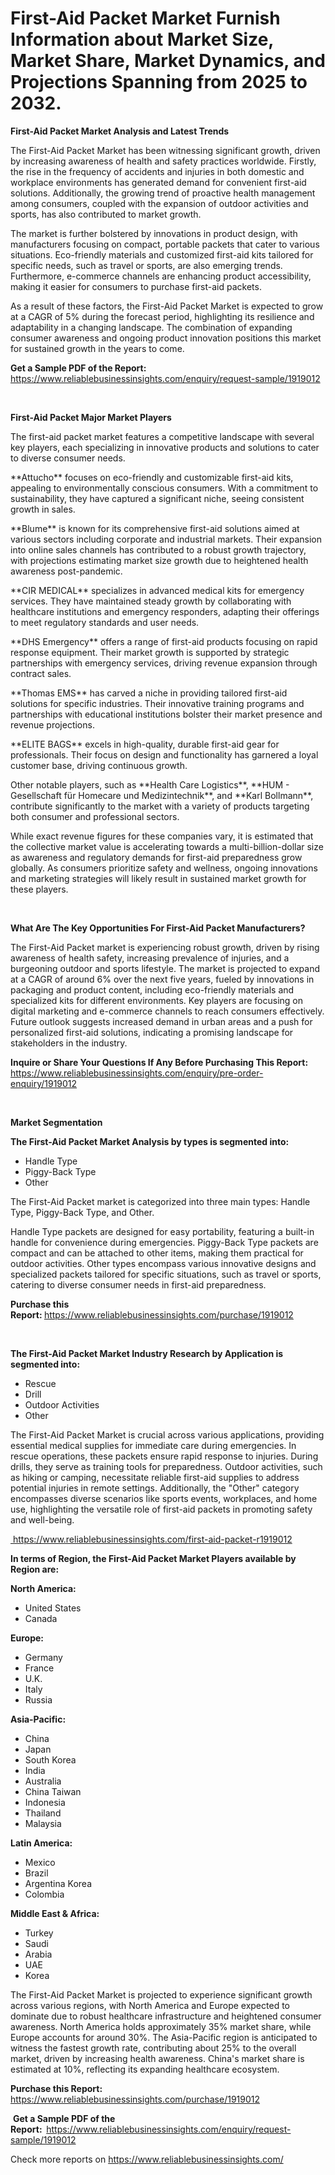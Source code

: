 <p><h1>First-Aid Packet Market Furnish Information about Market Size, Market Share, Market Dynamics, and Projections Spanning from 2025 to 2032.</h1></p><p><strong>First-Aid Packet Market Analysis and Latest Trends</strong></p>
<p><p>The First-Aid Packet Market has been witnessing significant growth, driven by increasing awareness of health and safety practices worldwide. Firstly, the rise in the frequency of accidents and injuries in both domestic and workplace environments has generated demand for convenient first-aid solutions. Additionally, the growing trend of proactive health management among consumers, coupled with the expansion of outdoor activities and sports, has also contributed to market growth.</p><p>The market is further bolstered by innovations in product design, with manufacturers focusing on compact, portable packets that cater to various situations. Eco-friendly materials and customized first-aid kits tailored for specific needs, such as travel or sports, are also emerging trends. Furthermore, e-commerce channels are enhancing product accessibility, making it easier for consumers to purchase first-aid packets. </p><p>As a result of these factors, the First-Aid Packet Market is expected to grow at a CAGR of 5% during the forecast period, highlighting its resilience and adaptability in a changing landscape. The combination of expanding consumer awareness and ongoing product innovation positions this market for sustained growth in the years to come.</p></p>
<p><strong>Get a Sample PDF of the Report:&nbsp;</strong> <a href="https://www.reliablebusinessinsights.com/enquiry/request-sample/1919012?utm_campaign=2269&utm_medium=2&utm_source=Github&utm_content=ia&utm_term=28032025&utm_id=first-aid-packet">https://www.reliablebusinessinsights.com/enquiry/request-sample/1919012</a></p>
<p>&nbsp;</p>
<p><strong>First-Aid Packet Major Market Players</strong></p>
<p><p>The first-aid packet market features a competitive landscape with several key players, each specializing in innovative products and solutions to cater to diverse consumer needs. </p><p>**Attucho** focuses on eco-friendly and customizable first-aid kits, appealing to environmentally conscious consumers. With a commitment to sustainability, they have captured a significant niche, seeing consistent growth in sales.</p><p>**Blume** is known for its comprehensive first-aid solutions aimed at various sectors including corporate and industrial markets. Their expansion into online sales channels has contributed to a robust growth trajectory, with projections estimating market size growth due to heightened health awareness post-pandemic.</p><p>**CIR MEDICAL** specializes in advanced medical kits for emergency services. They have maintained steady growth by collaborating with healthcare institutions and emergency responders, adapting their offerings to meet regulatory standards and user needs.</p><p>**DHS Emergency** offers a range of first-aid products focusing on rapid response equipment. Their market growth is supported by strategic partnerships with emergency services, driving revenue expansion through contract sales.</p><p>**Thomas EMS** has carved a niche in providing tailored first-aid solutions for specific industries. Their innovative training programs and partnerships with educational institutions bolster their market presence and revenue projections.</p><p>**ELITE BAGS** excels in high-quality, durable first-aid gear for professionals. Their focus on design and functionality has garnered a loyal customer base, driving continuous growth.</p><p>Other notable players, such as **Health Care Logistics**, **HUM - Gesellschaft für Homecare und Medizintechnik**, and **Karl Bollmann**, contribute significantly to the market with a variety of products targeting both consumer and professional sectors.</p><p>While exact revenue figures for these companies vary, it is estimated that the collective market value is accelerating towards a multi-billion-dollar size as awareness and regulatory demands for first-aid preparedness grow globally. As consumers prioritize safety and wellness, ongoing innovations and marketing strategies will likely result in sustained market growth for these players.</p></p>
<p>&nbsp;</p>
<p><strong>What Are The Key Opportunities For First-Aid Packet Manufacturers?</strong></p>
<p><p>The First-Aid Packet market is experiencing robust growth, driven by rising awareness of health safety, increasing prevalence of injuries, and a burgeoning outdoor and sports lifestyle. The market is projected to expand at a CAGR of around 6% over the next five years, fueled by innovations in packaging and product content, including eco-friendly materials and specialized kits for different environments. Key players are focusing on digital marketing and e-commerce channels to reach consumers effectively. Future outlook suggests increased demand in urban areas and a push for personalized first-aid solutions, indicating a promising landscape for stakeholders in the industry.</p></p>
<p><strong>Inquire or Share Your Questions If Any Before Purchasing This Report:</strong> <a href="https://www.reliablebusinessinsights.com/enquiry/pre-order-enquiry/1919012?utm_campaign=2269&utm_medium=2&utm_source=Github&utm_content=ia&utm_term=28032025&utm_id=first-aid-packet">https://www.reliablebusinessinsights.com/enquiry/pre-order-enquiry/1919012</a></p>
<p>&nbsp;</p>
<p><strong>Market Segmentation</strong></p>
<p><strong>The First-Aid Packet Market Analysis by types is segmented into:</strong></p>
<p><ul><li>Handle Type</li><li>Piggy-Back Type</li><li>Other</li></ul></p>
<p><p>The First-Aid Packet market is categorized into three main types: Handle Type, Piggy-Back Type, and Other. </p><p>Handle Type packets are designed for easy portability, featuring a built-in handle for convenience during emergencies. Piggy-Back Type packets are compact and can be attached to other items, making them practical for outdoor activities. Other types encompass various innovative designs and specialized packets tailored for specific situations, such as travel or sports, catering to diverse consumer needs in first-aid preparedness.</p></p>
<p><strong>Purchase this Report:&nbsp;</strong><a href="https://www.reliablebusinessinsights.com/purchase/1919012?utm_campaign=2269&utm_medium=2&utm_source=Github&utm_content=ia&utm_term=28032025&utm_id=first-aid-packet">https://www.reliablebusinessinsights.com/purchase/1919012</a></p>
<p>&nbsp;</p>
<p><strong>The First-Aid Packet Market Industry Research by Application is segmented into:</strong></p>
<p><ul><li>Rescue</li><li>Drill</li><li>Outdoor Activities</li><li>Other</li></ul></p>
<p><p>The First-Aid Packet Market is crucial across various applications, providing essential medical supplies for immediate care during emergencies. In rescue operations, these packets ensure rapid response to injuries. During drills, they serve as training tools for preparedness. Outdoor activities, such as hiking or camping, necessitate reliable first-aid supplies to address potential injuries in remote settings. Additionally, the "Other" category encompasses diverse scenarios like sports events, workplaces, and home use, highlighting the versatile role of first-aid packets in promoting safety and well-being.</p></p>
<p><a href="https://www.reliablebusinessinsights.com/first-aid-packet-r1919012?utm_campaign=2269&utm_medium=2&utm_source=Github&utm_content=ia&utm_term=28032025&utm_id=first-aid-packet">&nbsp;https://www.reliablebusinessinsights.com/first-aid-packet-r1919012</a></p>
<p><strong>In terms of Region, the First-Aid Packet Market Players available by Region are:</strong></p>
<p>
    <p> <strong> North America: </strong>
        <ul>
            <li>United States</li>
            <li>Canada</li>
        </ul>
        </p> 
    <p> <strong> Europe: </strong>
        <ul>
            <li>Germany</li>
            <li>France</li>
            <li>U.K.</li>
            <li>Italy</li>
            <li>Russia</li>
        </ul>
        </p> 
    <p> <strong> Asia-Pacific: </strong>
        <ul>
            <li>China</li>
            <li>Japan</li>
            <li>South Korea</li>
            <li>India</li>
            <li>Australia</li>
            <li>China Taiwan</li>
            <li>Indonesia</li>
            <li>Thailand</li>
            <li>Malaysia</li>
        </ul>
        </p> 
    <p> <strong> Latin America: </strong>
        <ul>
            <li>Mexico</li>
            <li>Brazil</li>
            <li>Argentina Korea</li>
            <li>Colombia</li>
        </ul>
        </p> 
    <p> <strong> Middle East & Africa: </strong>
        <ul>
            <li>Turkey</li>
            <li>Saudi</li>
            <li>Arabia</li>
            <li>UAE</li>
            <li>Korea</li>
        </ul>
    </p>
    </p>
<p><p>The First-Aid Packet Market is projected to experience significant growth across various regions, with North America and Europe expected to dominate due to robust healthcare infrastructure and heightened consumer awareness. North America holds approximately 35% market share, while Europe accounts for around 30%. The Asia-Pacific region is anticipated to witness the fastest growth rate, contributing about 25% to the overall market, driven by increasing health awareness. China's market share is estimated at 10%, reflecting its expanding healthcare ecosystem.</p></p>
<p><strong>Purchase this Report: </strong><a href="https://www.reliablebusinessinsights.com/purchase/1919012?utm_campaign=2269&utm_medium=2&utm_source=Github&utm_content=ia&utm_term=28032025&utm_id=first-aid-packet">https://www.reliablebusinessinsights.com/purchase/1919012</a></p>
<p>&nbsp;<strong>Get a Sample PDF of the Report:&nbsp;&nbsp;</strong><a href="https://www.reliablebusinessinsights.com/enquiry/request-sample/1919012?utm_campaign=2269&utm_medium=2&utm_source=Github&utm_content=ia&utm_term=28032025&utm_id=first-aid-packet">https://www.reliablebusinessinsights.com/enquiry/request-sample/1919012</a></p>
<p><strong></strong></p>
<p>Check more reports on <a href="https://www.reliablebusinessinsights.com/?utm_campaign=2269&utm_medium=2&utm_source=Github&utm_content=ia&utm_term=28032025&utm_id=first-aid-packet">https://www.reliablebusinessinsights.com/</a></p>